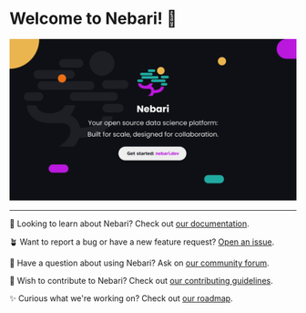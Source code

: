 # Welcome to Nebari! 👋

<a href="https://nebari.dev">
    <img src="nebari-banner.svg" alt="A banner showing the Nebari logo with the tagline 'A data science platform: Built for scale, designed for collaboration.' This is followed by a get started button pointing to nebari.dev."/>
</a>

---

📖 Looking to learn about Nebari? Check out [our documentation](https://www.nebari.dev/docs).

🪴 Want to report a bug or have a new feature request? [Open an issue](https://github.com/nebari-dev/nebari/issues/new/choose).

💬 Have a question about using Nebari? Ask on [our community forum](https://github.com/orgs/nebari-dev/discussions).

💎 Wish to contribute to Nebari? Check out [our contributing guidelines](https://www.nebari.dev/community/#how-to-contribute).

✨ Curious what we're working on? Check out [our roadmap](https://github.com/nebari-dev/governance).
